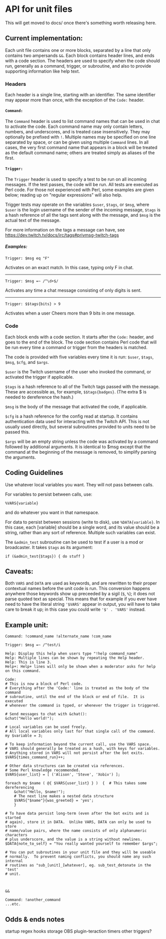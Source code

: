 # API for unit files

This will get moved to docs/ once there's something worth releasing here.


## Current implementation:

Each unit file contains one or more blocks,
separated by a line that only contains two ampersands `&&`.
Each block contains header lines, and ends with a code section.
The headers are used to specify when the code should run,
generally as a command, trigger, or subroutine,
and also to provide supporting information like help text.


### Headers

Each header is a single line, starting with an identifier.
The same identifier may appear more than once,
with the exception of the `Code:` header.


#### `Command:`

The `Command` header is used to list command names
that can be used in chat to activate the code.
Each command name may only contain letters, numbers, and underscores,
and is treated case insensitively.
They may optionally be prefixed with `!`.
Multiple names may be specified on one line separated by space,
or can be given using multiple `Command` lines.
In all cases, the very first command name that appears in a block will be
treated as the default command name;
others are treated simply as aliases of the first.


#### `Trigger:`

The `Trigger` header is used to specify a test
to be run on all incoming messages.
If the test passes, the code will be run.
All tests are executed as Perl code.
For those not experienced with Perl, some examples are given below;
reading up on "regular expressions" will also help.

Trigger tests may operate on the variables `$user`, `$tags`, or `$msg`,
where `$user` is the login username of the sender of the incoming message,
`$tags` is a hash reference of all the tags sent along with the message,
and `$msg` is the actual text of the message.

For more information on the tags a message can have, see
https://dev.twitch.tv/docs/irc/tags#privmsg-twitch-tags


##### Examples:

    Trigger: $msg eq "F"

Activates on an exact match.  In this case, typing only F in chat.

----

    Trigger: $msg =~ /^\d+$/

Activates any time a chat message consisting of only digits is sent.

----

    Trigger: $$tags{bits} > 9

Activates when a user Cheers more than 9 bits in one message.





### Code

Each block ends with a code section.
It starts after the `Code:` header, and goes to the end of the block.
The code section contains Perl code that will be run
every time a command or trigger from the headers is matched.

The code is provided with five variables every time it is run:
`$user`, `$tags`, `$msg`, `$cfg`, and `$args`.

`$user` is the Twitch username of the user who invoked the command,
or activated the trigger if applicable.

`$tags` is a hash reference to all of the Twitch tags passed with the message.
These are accessible as, for example, `$$tags{badges}`.
(The extra $ is needed to dereference the hash.)

`$msg` is the body of the message that activated the code, if applicable.

`$cfg` is a hash reference for the config read at startup.
It contains authentication data used for interacting with the Twitch API.
This is not usually used directly,
but several subroutines provided to units need to be passed this.

`$args` will be an empty string unless the code was activated by
a command followed by additional arguments.
It is identical to $msg except that the command at the beginning of the message
is removed, to simplify parsing the arguments.



## Coding Guidelines

Use whatever local variables you want.
They will not pass between calls.

For variables to persist between calls, use:

    %VARS{variable}

and do whatever you want in that namespace.

For data to persist between sessions (write to disk), use `%DATA{variable}`.
In this case, each [variable] should be a single word,
and its value should be a string, rather than any sort of reference.
Multiple such variables can exist.


The `&admin_test` subroutine can be used to test
if a user is a mod or broadcaster.
It takes `$tags` as its argument:

    if (&admin_test{$tags}) { do stuff }




## Caveats:

Both `VARS` and `DATA` are used as keywords, and are rewritten to their
proper contextual names before the unit code is run.  This conversion
happens anywhere those keywords show up preceeded by a sigil (`$`, `%`);
it does not parse quoted text as special.  This means that for example if
you ever have need to have the literal string `'$VARS'` appear in output,
you will have to take care to break it up; in this case you could write
`'$' . 'VARS'` instead.


## Example unit:

    Command: !command_name !alternate_name !com_name
    
    Trigger: $msg =~ /^test/i
    
    Help: Display this help when users type "!help command_name"
    Help: Multiple lines can be shown by repeating the Help header.
    Help: This is line 3.
    Help+: Help+ lines will only be shown when a moderator asks for help on this command.
    
    Code:
    # This is now a block of Perl code.
    # Everything after the 'Code:' line is treated as the body of the command
    # subroutine, until the end of the block or end of file.  It is executed
    # whenever the command is typed, or whenever the trigger is triggered.
    
    # Send messages to chat with &chat():
    &chat("Hello world!");
    
    # Local variables can be used freely.
    # All local variables only last for that single call of the command.
    my $variable = 3;
    
    # To keep information beyond the current call, use the VARS space.
    # VARS should generally be treated as a hash, with keys for variables.
    # Anything stored in VARS will not persist after the bot exits.
    $VARS{times_command_run}++;
    
    # Other data structures can be created via references.
    # Some Perl knowledge recommended.
    $VARS{user_list} = [ ('Alison', 'Steve', 'Xobiv') ];
    
    foreach my $name ( @{ $VARS{user_list} } )  {  # This takes some dereferencing
        &chat("Hello, $name!");
        # The next line makes a nested data structure
        $VARS{"$name"}{was_greeted} = 'yes';
        }
    
    # To have data persist long-term (even after the bot exits and is started
    # again), store it in DATA.  Unlike VARS, DATA can only be used to store
    # name/value pairs, where the name consists of only alphanumeric characters
    # plus underscore, and the value is a string without newlines.
    $DATA{note_to_self} = "You really wanted yourself to remember $args";
    
    # You can put subroutines in your unit file and they will be useable
    # normally.  To prevent naming conflicts, you should name any such internal
    # routines as "sub_[unit]_[whatever], eg. sub_test_detonate in the 'test'
    # unit.



    &&
    
    Command: !another_command
    ...etc.
    


## Odds & ends notes

startup
regex hooks
storage
OBS plugin-teraction
timers
other triggers?









